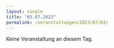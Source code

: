 ```yaml
---
layout: single
title: "03.07.2023"
permalink: /veranstaltungen/2023/07/03/
---
```


Keine Veranstaltung an diesem Tag.
